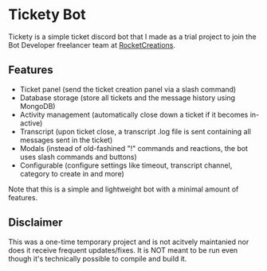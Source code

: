 # Tickety Bot
Tickety is a simple ticket discord bot that I made as a trial project to join the Bot Developer freelancer team at [RocketCreations](https://discord.gg/rocketcreations).

## Features
- Ticket panel (send the ticket creation panel via a slash command)
- Database storage (store all tickets and the message history using MongoDB)
- Activity management (automatically close down a ticket if it becomes in-active)
- Transcript (upon ticket close, a transcript .log file is sent containing all messages sent in the ticket)
- Modals (instead of old-fashined "!" commands and reactions, the bot uses slash commands and buttons)
- Configurable (configure settings like timeout, transcript channel, category to create in and more)

Note that this is a simple and lightweight bot with a minimal amount of features.

## Disclaimer
This was a one-time temporary project and is not acitvely maintanied nor does it receive frequent updates/fixes. It is NOT meant to be run even though it's technically possible to compile and build it.  
